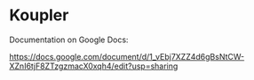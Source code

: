 # Koupler

Documentation on Google Docs: 

https://docs.google.com/document/d/1_vEbj7XZZ4d6gBsNtCW-XZnI6tjF8ZTzgzmacX0xqh4/edit?usp=sharing
